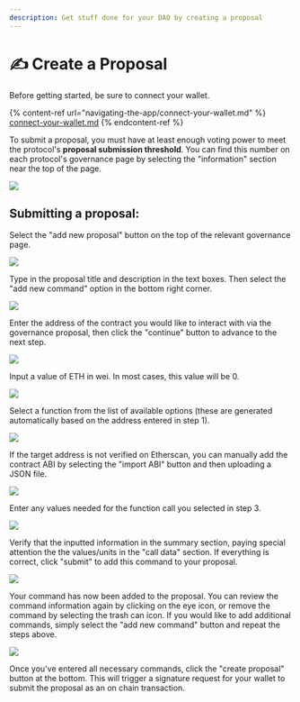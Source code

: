 ```yaml
---
description: Get stuff done for your DAO by creating a proposal
---
```


# ✍ Create a Proposal

Before getting started, be sure to connect your wallet.

{% content-ref url="navigating-the-app/connect-your-wallet.md" %}
[connect-your-wallet.md](navigating-the-app/connect-your-wallet.md)
{% endcontent-ref %}

To submit a proposal, you must have at least enough voting power to meet the protocol's **proposal submission threshold**. You can find this number on each protocol's governance page by selecting the "information" section near the top of the page.

![](<../.gitbook/assets/image (103).png>)

## Submitting a proposal:

Select the "add new proposal" button on the top of the relevant governance page.

![](<../.gitbook/assets/image (104).png>)

Type in the proposal title and description in the text boxes. Then select the "add new command" option in the bottom right corner.

![](<../.gitbook/assets/image (106).png>)

Enter the address of the contract you would like to interact with via the governance proposal, then click the "continue" button to advance to the next step.

![](<../.gitbook/assets/image (108).png>)

Input a value of ETH in wei. In most cases, this value will be 0.

![](<../.gitbook/assets/image (109).png>)

Select a function from the list of available options (these are generated automatically based on the address entered in step 1).

![](<../.gitbook/assets/image (111).png>)

If the target address is not verified on Etherscan, you can manually add the contract ABI by selecting the "import ABI" button and then uploading a JSON file.

![](<../.gitbook/assets/image (112).png>)

Enter any values needed for the function call you selected in step 3.

![](<../.gitbook/assets/image (113).png>)

Verify that the inputted information in the summary section, paying special attention the the values/units in the "call data" section. If everything is correct, click "submit" to add this command to your proposal.

![](<../.gitbook/assets/image (114).png>)

Your command has now been added to the proposal. You can review the command information again by clicking on the eye icon, or remove the command by selecting the trash can icon. If you would like to add additional commands, simply select the "add new command" button and repeat the steps above.

![](<../.gitbook/assets/image (115).png>)

Once you've entered all necessary commands, click the "create proposal" button at the bottom. This will trigger a signature request for your wallet to submit the proposal as an on chain transaction.
